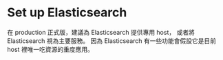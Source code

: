 # Set up Elasticsearch

在 production 正式版，建議為 Elasticsearch 提供專用 host，
或者將 Elasticsearch 視為主要服務。
因為 Elasticsearch 有一些功能會假設它是目前 host 裡唯一吃資源的重度應用。
